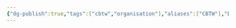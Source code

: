 ```yaml
---
{"dg-publish":true,"tags":["cbtw","organisation"],"aliases":["CBTW"],"banner":"![cbtw-banneremployee-7.png](/img/user/images/cbtw-banneremployee-7.png)","permalink":"/social/collaboration-betters-the-world/","dgPassFrontmatter":true}
---
```


